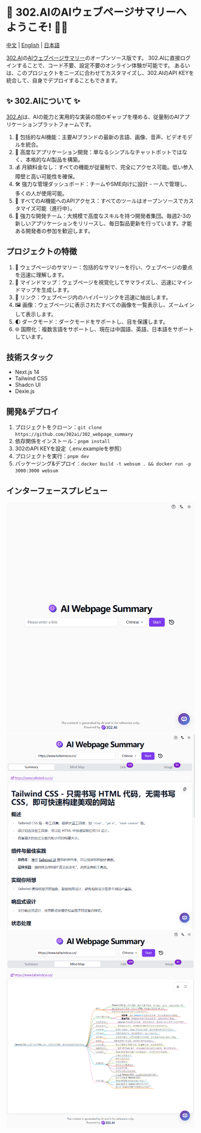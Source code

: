 # 🤖 302.AIのAIウェブページサマリーへようこそ! 🚀✨

[中文](README_zh.md) | [English](README.md) | [日本語](README_ja.md)

[302.AI](https://302.ai)の[AIウェブページサマリー](https://302.ai/tools/websum/)のオープンソース版です。
302.AIに直接ログインすることで、コード不要、設定不要のオンライン体験が可能です。
あるいは、このプロジェクトをニーズに合わせてカスタマイズし、302.AIのAPI KEYを統合して、自身でデプロイすることもできます。

## ✨ 302.AIについて ✨
[302.AI](https://302.ai)は、AIの能力と実用的な実装の間のギャップを埋める、従量制のAIアプリケーションプラットフォームです。
1. 🧠 包括的なAI機能：主要AIブランドの最新の言語、画像、音声、ビデオモデルを統合。
2. 🚀 高度なアプリケーション開発：単なるシンプルなチャットボットではなく、本格的なAI製品を構築。
3. 💰 月額料金なし：すべての機能が従量制で、完全にアクセス可能。低い参入障壁と高い可能性を確保。
4. 🛠 強力な管理ダッシュボード：チームやSME向けに設計 - 一人で管理し、多くの人が使用可能。
5. 🔗 すべてのAI機能へのAPIアクセス：すべてのツールはオープンソースでカスタマイズ可能（進行中）。
6. 💪 強力な開発チーム：大規模で高度なスキルを持つ開発者集団。毎週2-3の新しいアプリケーションをリリースし、毎日製品更新を行っています。才能ある開発者の参加を歓迎します。

## プロジェクトの特徴
1. 📝 ウェブページのサマリー：包括的なサマリーを行い、ウェブページの要点を迅速に理解します。
2. 🧠 マインドマップ：ウェブページを視覚化してサマライズし、迅速にマインドマップを生成します。
3. 🔗 リンク：ウェブページ内のハイパーリンクを迅速に抽出します。
4. 🖼️ 画像：ウェブページに表示されたすべての画像を一覧表示し、ズームインして表示します。
4. 🌓 ダークモード：ダークモードをサポートし、目を保護します。
5. 🌐 国際化：複数言語をサポートし、現在は中国語、英語、日本語をサポートしています。

## 技術スタック
- Next.js 14
- Tailwind CSS
- Shadcn UI
- Dexie.js

## 開発&デプロイ
1. プロジェクトをクローン：`git clone https://github.com/302ai/302_webpage_summary`
2. 依存関係をインストール：`pnpm install`
3. 302のAPI KEYを設定（.env.exampleを参照）
4. プロジェクトを実行：`pnpm dev`
5. パッケージング&デプロイ：`docker build -t websum . && docker run -p 3000:3000 websum`

## インターフェースプレビュー
![1. メインインターフェース](docs/image-top.png)
![2. ウェブページサマリー](docs/image-summary.png)
![3. マインドマップ](docs/image-mind-map.png)
